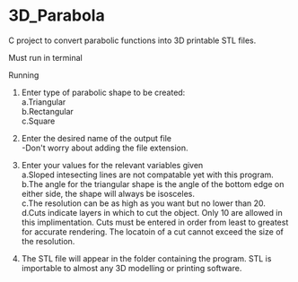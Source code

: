 # 3D_Parabola
C project to convert parabolic functions into 3D printable STL files.

Must run in terminal

Running

1.  Enter type of parabolic shape to be created:  
	a.Triangular  
      b.Rectangular  
      c.Square  
  
2.  Enter the desired name of the output file  
      -Don't worry about adding the file extension.  

3. Enter your values for the relevant variables given  
      a.Sloped intesecting lines are not compatable yet with this program.  
      b.The angle for the triangular shape is the angle of the bottom edge on either side, the shape will always be isosceles.  
      c.The resolution can be as high as you want but no lower than 20.  
	d.Cuts indicate layers in which to cut the object. Only 10 are allowed in this implimentation. Cuts must be entered in order from least to greatest for accurate rendering. The locatoin of a cut cannot exceed the size of the resolution.  

4.  The STL file will appear in the folder containing the program. STL is importable to almost any 3D modelling or printing software.
